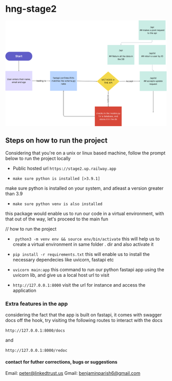 # hng-stage2

![uml](./uml.png)


## Steps on how to run the project
Considering that you're on a unix or linux based machine, follow the prompt below to run the project locally

- Public hosted url 
``` https://stage2.up.railway.app ```

- ``` make sure python is installed [>3.9.1] ```
 
 make sure python is installed on your system, and atleast a version greater than 3.9

- ``` make sure python venv is also installed ```

 this package would enable us to run our code in a virtual environment, with that out of the way, let's proceed to the main fun

 // how to run the project
 - ``` python3 -m venv env && source env/bin/activate```
  this will help us to create a virtual environment in same folder . dir and also activate it

 - ``` pip install -r requirements.txt ```
 this will enable us to install the necessary dependecies like uvicorn, fastapi etc

 - ``` uvicorn main:app ```
 this command to run our python fastapi app using the uvicorn lib, and give us a local host url to visit 

 - ``` http://127.0.0.1:8000 ```
 visit the url for instance and access the application


### Extra features in the app
 considering the fact that the app is built on fastapi, it comes with swagger docs off the hook, try visiting the following routes to interact with the docs

 ``` http://127.0.0.1:8000/docs ```

 and 

 ``` http://127.0.0.1:8000/redoc ```


#### contact for futher corrections, bugs or suggestions
Email: peter@linkedtrust.us
Gmail: benjaminparish6@gmail.com
